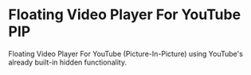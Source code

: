 # Floating Video Player For YouTube PIP
Floating Video Player For YouTube (Picture-In-Picture) using YouTube's already built-in hidden functionality.
